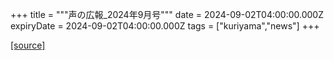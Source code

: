 +++
title = """声の広報_2024年9月号"""
date = 2024-09-02T04:00:00.000Z
expiryDate = 2024-09-02T04:00:00.000Z
tags = ["kuriyama","news"]
+++


[[source]](https://www.town.kuriyama.hokkaido.jp/site/koho/28728.html)
